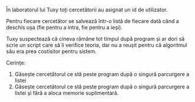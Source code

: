 În laboratorul lui Tuxy toți cercetătorii au asignat un id
de utilizator.

Pentru fiecare cercetător se salvează într-o listă de fiecare
dată când a deschis ușa (fie pentru a intra, fie pentru a ieși).

Tuxy suspectează că cineva rămâne tot timpul după program și
ar dori să scrie un script care să îi verifice teoria, dar
nu a reușit pentru că algoritmul său era prea costisitor pentru
sistem.

Cerințe:

1. Găsește cercetătorul ce stă peste program după o singură parcurgere a listei
2. Găsește cercetătorul ce stă peste program după o singură parcurgere a listei și fără a aloca memorie suplimentară.
